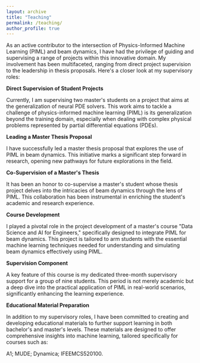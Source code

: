 ```yaml
---
layout: archive
title: "Teaching"
permalink: /teaching/
author_profile: true 
---
```

As an active contributor to the intersection of Physics-Informed Machine Learning (PIML) and beam dynamics, I have had the privilege of guiding and supervising a range of projects within this innovative domain. My involvement has been multifaceted, ranging from direct project supervision to the leadership in thesis proposals. Here's a closer look at my supervisory roles:

**Direct Supervision of Student Projects**

Currently, I am supervising two master's students on a project that aims at the generalization of neural PDE solvers. This work aims to tackle a challenge of physics-informed machine learning (PIML) is its generalization beyond the training domain, especially when dealing with complex physical problems represented by partial differential equations (PDEs). 

**Leading a Master Thesis Proposal**

I have successfully led a master thesis proposal that explores the use of PIML in beam dynamics. This initiative marks a significant step forward in research, opening new pathways for future explorations in the field.

**Co-Supervision of a Master's Thesis**

It has been an honor to co-supervise a master's student whose thesis project delves into the intricacies of beam dynamics through the lens of PIML. This collaboration has been instrumental in enriching the student's academic and research experience.

**Course Development**

I played a pivotal role in the project development of a master's course "Data Science and AI for Engineers," specifically designed to integrate PIML for beam dynamics. This project is tailored to arm students with the essential machine learning techniques needed for understanding and simulating beam dynamics effectively using PIML.

**Supervision Component**

A key feature of this course is my dedicated three-month supervisory support for a group of nine students. This period is not merely academic but a deep dive into the practical application of PIML in real-world scenarios, significantly enhancing the learning experience.

**Educational Material Preparation**

In addition to my supervisory roles, I have been committed to creating and developing educational materials to further support learning in both bachelor's and master's levels. These materials are designed to offer comprehensive insights into machine learning, tailored specifically for courses such as:

A1;
MUDE;
Dynamica;
IFEEMCS520100.

